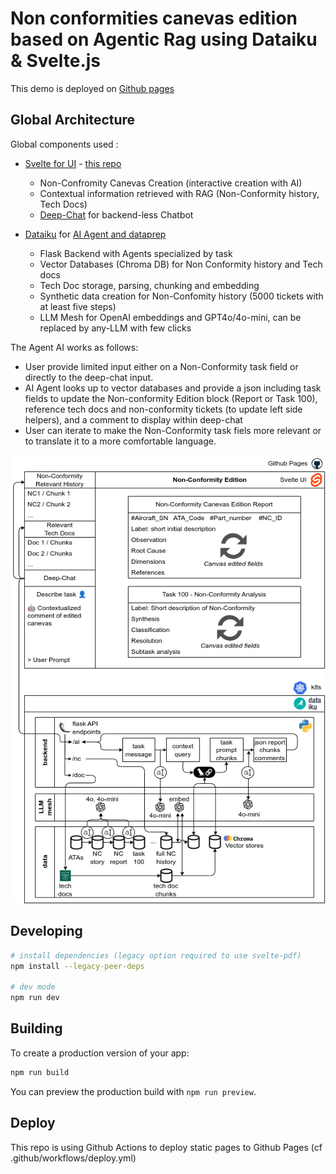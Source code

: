 # Non conformities canevas edition based on Agentic Rag using Dataiku & Svelte.js

This demo is deployed on [Github pages](https://nc.genai-cgi.com/)

## Global Architecture

Global components used :

- [Svelte for UI](https://svelte.dev) - [this repo](https://nc.genai-cgi.com)
    - Non-Confromity Canevas Creation (interactive creation with AI)
    - Contextual information retrieved with RAG (Non-Conformity history, Tech Docs)
    - [Deep-Chat](https://deepchat.dev) for backend-less Chatbot


- [Dataiku](https://dataiku.com) for [AI Agent and dataprep ](https://github.com/rhanka/nc-dataiku)
    - Flask Backend with Agents specialized by task
    - Vector Databases (Chroma DB) for Non Conformity history and Tech docs
    - Tech Doc storage, parsing, chunking and embedding
    - Synthetic data creation for Non-Confomity history (5000 tickets with at least five steps)
    - LLM Mesh for OpenAI embeddings and GPT4o/4o-mini, can be replaced by any-LLM with few clicks

The Agent AI works as follows:

- User provide limited input either on a Non-Conformity task field or directly to the deep-chat input.
- AI Agent looks up to vector databases and provide a json including task fields to update the Non-conformity Edition block (Report or Task 100), reference tech docs and non-conformity tickets (to update left side helpers), and a comment to display within deep-chat
- User can iterate to make the Non-Conformity task fiels more relevant or to translate it to a more comfortable language.

![Architecture diagram](architecture.drawio.png)

## Developing
```bash
# install dependencies (legacy option required to use svelte-pdf)
npm install --legacy-peer-deps

# dev mode
npm run dev
```

## Building

To create a production version of your app:

```bash
npm run build
```

You can preview the production build with `npm run preview`.

## Deploy

This repo is using Github Actions to deploy static pages to Github Pages (cf .github/workflows/deploy.yml)
